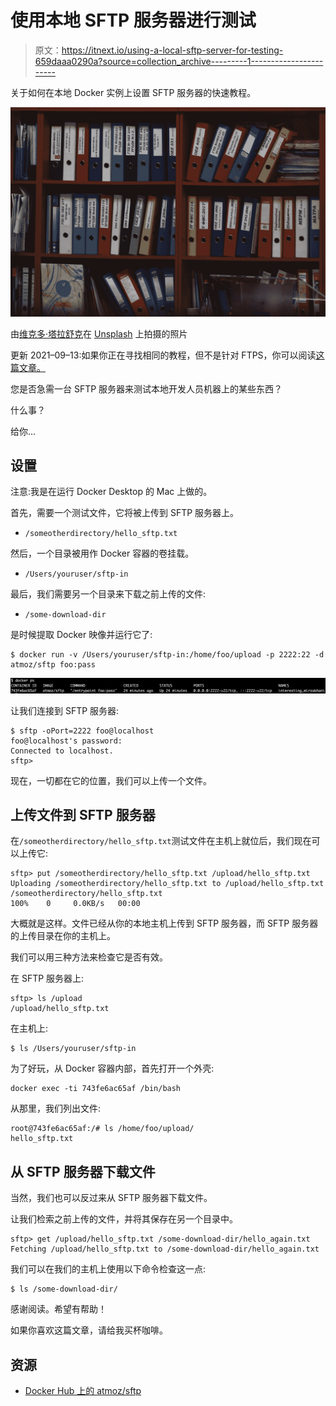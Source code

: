 # 使用本地 SFTP 服务器进行测试

> 原文：<https://itnext.io/using-a-local-sftp-server-for-testing-659daaa0290a?source=collection_archive---------1----------------------->

关于如何在本地 Docker 实例上设置 SFTP 服务器的快速教程。

![](img/caea2a73872a03250a0935e109deedec.png)

由[维克多·塔拉舒克](https://unsplash.com/@viktortalashuk?utm_source=medium&utm_medium=referral)在 [Unsplash](https://unsplash.com?utm_source=medium&utm_medium=referral) 上拍摄的照片

更新 2021–09–13:如果你正在寻找相同的教程，但不是针对 FTPS，你可以阅读[这篇文章。](https://twissmueller.medium.com/using-a-local-ftps-server-for-testing-6f2d77873bab)

您是否急需一台 SFTP 服务器来测试本地开发人员机器上的某些东西？

什么事？

给你…

## 设置

注意:我是在运行 Docker Desktop 的 Mac 上做的。

首先，需要一个测试文件，它将被上传到 SFTP 服务器上。

*   `/someotherdirectory/hello_sftp.txt`

然后，一个目录被用作 Docker 容器的卷挂载。

*   `/Users/youruser/sftp-in`

最后，我们需要另一个目录来下载之前上传的文件:

*   `/some-download-dir`

是时候提取 Docker 映像并运行它了:

```
$ docker run -v /Users/youruser/sftp-in:/home/foo/upload -p 2222:22 -d atmoz/sftp foo:pass
```

![](img/d2e18581d62c39220068a4036be6910d.png)

让我们连接到 SFTP 服务器:

```
$ sftp -oPort=2222 foo@localhost
foo@localhost's password:
Connected to localhost.
sftp>
```

现在，一切都在它的位置，我们可以上传一个文件。

## 上传文件到 SFTP 服务器

在`/someotherdirectory/hello_sftp.txt`测试文件在主机上就位后，我们现在可以上传它:

```
sftp> put /someotherdirectory/hello_sftp.txt /upload/hello_sftp.txt
Uploading /someotherdirectory/hello_sftp.txt to /upload/hello_sftp.txt
/someotherdirectory/hello_sftp.txt                                     100%    0     0.0KB/s   00:00
```

大概就是这样。文件已经从你的本地主机上传到 SFTP 服务器，而 SFTP 服务器的上传目录在你的主机上。

我们可以用三种方法来检查它是否有效。

在 SFTP 服务器上:

```
sftp> ls /upload
/upload/hello_sftp.txt
```

在主机上:

```
$ ls /Users/youruser/sftp-in
```

为了好玩，从 Docker 容器内部，首先打开一个外壳:

```
docker exec -ti 743fe6ac65af /bin/bash
```

从那里，我们列出文件:

```
root@743fe6ac65af:/# ls /home/foo/upload/
hello_sftp.txt
```

## 从 SFTP 服务器下载文件

当然，我们也可以反过来从 SFTP 服务器下载文件。

让我们检索之前上传的文件，并将其保存在另一个目录中。

```
sftp> get /upload/hello_sftp.txt /some-download-dir/hello_again.txt
Fetching /upload/hello_sftp.txt to /some-download-dir/hello_again.txt
```

我们可以在我们的主机上使用以下命令检查这一点:

```
$ ls /some-download-dir/
```

感谢阅读。希望有帮助！

如果你喜欢这篇文章，请给我买杯咖啡。

## 资源

*   [Docker Hub 上的 atmoz/sftp](https://hub.docker.com/r/atmoz/sftp)